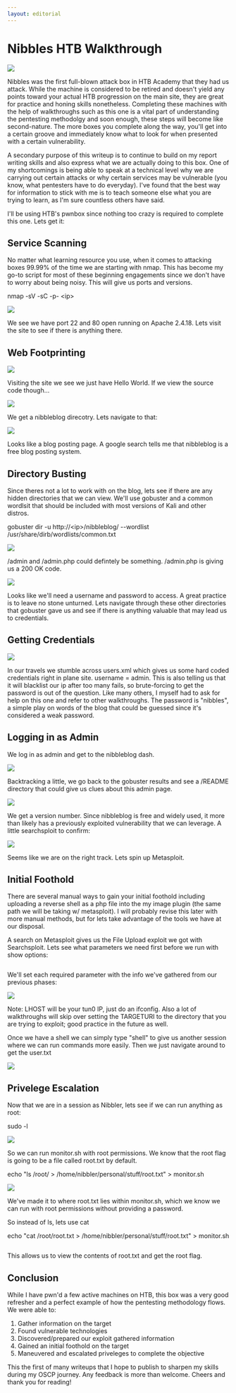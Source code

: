 ```yaml
---
layout: editorial
---
```


# Nibbles HTB Walkthrough

![](<.gitbook/assets/image (2).png>)

Nibbles was the first full-blown attack box in HTB Academy that they had us attack. While the machine is considered to be retired and doesn't yield any points toward your actual HTB progression on the main site, they are great for practice and honing skills nonetheless. Completing these machines with the help of walkthroughs such as this one is a vital part of understanding the pentesting methodolgy and soon enough, these steps will become like second-nature. The more boxes you complete along the way, you'll get into a certain groove and immediately know what to look for when presented with a certain vulnerability.&#x20;

A secondary purpose of this writeup is to continue to build on my report writing skills and also express what we are actually doing to this box. One of my shortcomings is being able to speak at a technical level why we are carrying out certain attacks or why certain services may be vulnerable (you know, what pentesters have to do everyday). I've found that the best way for information to stick with me is to teach someone else what you are trying to learn, as I'm sure countless others have said.

I'll be using HTB's pwnbox since nothing too crazy is required to complete this one. Lets get it:

## Service Scanning

No matter what learning resource you use, when it comes to attacking boxes 99.99% of the time we are starting with nmap. This has become my go-to script for most of these beginning engagements since we don't have to worry about being noisy. This will give us ports and versions.&#x20;

nmap -sV -sC -p- \<ip>

![](.gitbook/assets/nmap.PNG)

We see we have port 22 and 80 open running on Apache 2.4.18. Lets visit the site to see if there is anything there.&#x20;

## Web Footprinting

![](<.gitbook/assets/webfootprint 1.PNG>)

Visiting the site we see we just have Hello World. If we view the source code though...

![](<.gitbook/assets/image (12).png>)

We get a nibbleblog direcotry. Lets navigate to that:

![](<.gitbook/assets/image (3).png>)

Looks like a blog posting page. A google search tells me that nibbleblog is a free blog posting system.&#x20;

## Directory Busting

Since theres not a lot to work with on the blog, lets see if there are any hidden directories that we can view. We'll use gobuster and a common wordlsit that should be included with most versions of Kali and other distros.&#x20;

gobuster dir -u http://\<ip>/nibbleblog/ --wordlist /usr/share/dirb/wordlists/common.txt

![](<.gitbook/assets/image (6).png>)

/admin and /admin.php could defintely be something. /admin.php is giving us a 200 OK code.

![](<.gitbook/assets/image (7).png>)

Looks like we'll need a username and password to access. A great practice is to leave no stone unturned. Lets navigate through these other directories that gobuster gave us and see if there is anything valuable that may lead us to credentials.&#x20;

## Getting Credentials

![](.gitbook/assets/image.png)

In our travels we stumble across users.xml which gives us some hard coded credentials right in plane site. username = admin. This is also telling us that it will blacklist our ip after too many fails, so brute-forcing to get the password is out of the question. Like many others, I myself had to ask for help on this one and refer to other walkthroughs. The password is "nibbles", a simple play on words of the blog that could be guessed since it's considered a weak password.&#x20;

## Logging in as Admin

We log in as admin and get to the nibbleblog dash.&#x20;

![](<.gitbook/assets/image (4).png>)

Backtracking a little, we go back to the gobuster results and see a /README directory that could give us clues about this admin page.&#x20;

![](<.gitbook/assets/image (1).png>)

We get a version number. Since nibbleblog is free and widely used, it more than likely has a previously exploited vulnerability that we can leverage. A little searchsploit to confirm:

![](<.gitbook/assets/image (5).png>)

Seems like we are on the right track. Lets spin up Metasploit.&#x20;

## Initial Foothold

There are several manual ways to gain your initial foothold including uploading a reverse shell as a php file into the my image plugin (the same path we will be taking w/ metasploit). I will probably revise this later with more manual methods, but for lets take advantage of the tools we have at our disposal.

A search on Metasploit gives us the File Upload exploit we got with Searchsploit. Lets see what parameters we need first before we run with show options:

<img src=".gitbook/assets/image (15).png" alt="" data-size="original">

We'll set each required parameter with the info we've gathered from our previous phases:

![](<.gitbook/assets/image (10).png>)

Note: LHOST will be your tun0 IP, just do an ifconfig. Also a lot of walkthroughs will skip over setting the TARGETURI to the directory that you are trying to exploit; good practice in the future as well.&#x20;

Once we have a shell we can simply type "shell" to give us another session where we can run commands more easily. Then we just navigate around to get the user.txt

![](<.gitbook/assets/image (13).png>)

## Privelege Escalation

Now that we are in a session as Nibbler, lets see if we can run anything as root:

sudo -l&#x20;

![](<.gitbook/assets/image (9).png>)

So we can run monitor.sh with root permissions. We know that the root flag is going to be a file called root.txt by default.&#x20;

echo "ls /root/ > /home/nibbler/personal/stuff/root.txt" > monitor.sh

![](<.gitbook/assets/image (8).png>)

We've made it to where root.txt lies within monitor.sh, which we know we can run with root permissions without providing a password.&#x20;

So instead of ls, lets use cat&#x20;

echo "cat /root/root.txt > /home/nibbler/personal/stuff/root.txt" > monitor.sh

<img src=".gitbook/assets/image (14).png" alt="" data-size="original">

This allows us to view the contents of root.txt and get the root flag.

## Conclusion

While I have pwn'd a few active machines on HTB, this box was a very good refresher and a perfect example of how the pentesting methodology flows. We were able to:

1. Gather information on the target
2. Found vulnerable technologies&#x20;
3. Discovered/prepared our exploit gathered information
4. Gained an initial foothold on the target
5. Maneuvered and escalated priveleges to complete the objective

This the first of many writeups that I hope to publish to sharpen my skills during my OSCP journey. Any feedback is more than welcome. Cheers and thank you for reading!
